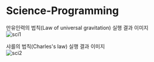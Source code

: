 # Science-Programming

만유인력의 법칙(Law of universal gravitation) 실행 결과 이미지<br>
![sci1](https://user-images.githubusercontent.com/69303473/94758871-64459380-03d9-11eb-9ced-d24ed9953efc.PNG)<br>

샤를의 법칙(Charles's law) 실행 결과 이미지<br>
![sci2](https://user-images.githubusercontent.com/69303473/94758879-6871b100-03d9-11eb-84e4-92ea0eeff0ce.PNG)<br>
